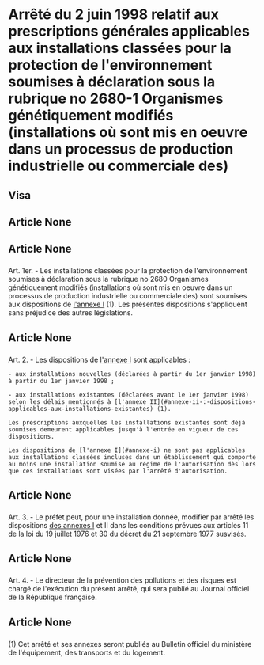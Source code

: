 # Arrêté du 2 juin 1998 relatif aux prescriptions générales applicables aux installations classées pour la protection de l'environnement soumises à déclaration sous la rubrique no 2680-1 Organismes génétiquement modifiés (installations où sont mis en oeuvre dans un processus de production industrielle ou commerciale des)

## Visa

## Article None

### 



## Article None

### 

Art. 1er. -  Les installations classées pour la protection de l'environnement soumises à déclaration sous la rubrique no 2680 Organismes génétiquement modifiés (installations où sont mis en oeuvre dans un processus de production industrielle ou commerciale des) sont soumises aux dispositions de [l'annexe I](#annexe-i) (1). Les présentes dispositions s'appliquent sans préjudice des autres législations.

## Article None

### 

Art. 2. -  Les dispositions de [l'annexe I](#annexe-i) sont applicables :

    - aux installations nouvelles (déclarées à partir du 1er janvier 1998) à partir du 1er janvier 1998 ;

    - aux installations existantes (déclarées avant le 1er janvier 1998) selon les délais mentionnés à [l'annexe II](#annexe-ii-:-dispositions-applicables-aux-installations-existantes) (1).

    Les prescriptions auxquelles les installations existantes sont déjà soumises demeurent applicables jusqu'à l'entrée en vigueur de ces dispositions.

    Les dispositions de [l'annexe I](#annexe-i) ne sont pas applicables aux installations classées incluses dans un établissement qui comporte au moins une installation soumise au régime de l'autorisation dès lors que ces installations sont visées par l'arrêté d'autorisation.

## Article None

### 

Art. 3. -  Le préfet peut, pour une installation donnée, modifier par arrêté les dispositions [des annexes I](#annexe-i) et II dans les conditions prévues aux articles 11 de la loi du 19 juillet 1976 et 30 du décret du 21 septembre 1977 susvisés.

## Article None

### 

Art. 4. -  Le directeur de la prévention des pollutions et des risques est chargé de l'exécution du présent arrêté, qui sera publié au Journal officiel de la République française.

## Article None

### 

(1) Cet arrêté et ses annexes seront publiés au Bulletin officiel du ministère de l'équipement, des transports et du logement.
